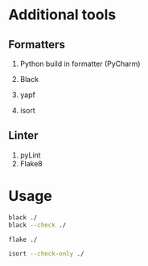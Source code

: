 # Additional tools

## Formatters
1. Python build in formatter (PyCharm)
2. Black
3. yapf

4. isort

## Linter
1. pyLint
2. Flake8

# Usage

```bash
black ./
black --check ./

flake ./

isort --check-only ./
```